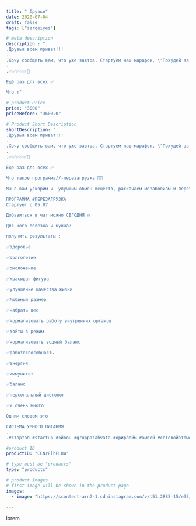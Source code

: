 ```yaml
---
title: " Друзья"
date: 2020-07-04
draft: false
tags: ["sergeiyes"]

# meta description
description : ".
.Друзья всем привет!!!
.
.Хочу сообщить вам, что уже завтра. Стартуем наш марафон, \"Похудей за 5 дней'. Что он вам даст?
.
.✅✅✅✅✅🙏

Ещё раз для всех ✅

Что т"

# product Price
price: "3000"
priceBefore: "3600.0"

# Product Short Description
shortDescription: ".
.Друзья всем привет!!!
.
.Хочу сообщить вам, что уже завтра. Стартуем наш марафон, \"Похудей за 5 дней'. Что он вам даст?
.
.✅✅✅✅✅🙏

Ещё раз для всех ✅

Что такое программа//-перезагрузка 💃🕺

Мы с вам ускорим и  улучшим обмен веществ, раскачаем метаболизм и перезапустим свой организм на ОМОЛОЖЕНИЕ

ПРОГРАММА #ПЕРЕЗАГРУЗКА 
Стартует с 05.07 

Добавиться в чат можно СЕГОДНЯ 🔥

Для кого полезна и нужна?

получить результаты : 

✅здоровье

✅долголетие 

✅омоложение

✅красивая фигура

✅улучшение качества жизни

✅Любимый размер 

✅набрать вес

✅нормализовать работу внутренних органов 

✅войти в режим 

✅нормализовать водный баланс 

✅работоспособность 

✅энергия

✅иммунитет 

✅баланс

✅персональный диетолог 

✅и очень много

Одним словом это 

СИСТЕМА УМНОГО ПИТАНИЯ
.
.#стартап #startup #эйвон #gruppazahvata #орифлейм #амвей #сетевойэтомоё #сетевой #цетрария #ручнаяработа #бизнесбезвложений #резьбаподереву #сетевойэтомодно #живоедерево #сетевоймаркетинг #вестивсети #исландскиймох #пятигорск #КРЫМ #Севастополь #бизнес #churslabs #sergeystar #железноводск #ставрополь #антисептик #подарок #градмастеров #cetrariya"

#product ID
productID: "CCNrElhFLBW"

# type must be "products"
type: "products"

# product Images
# first image will be shown in the product page
images:
  - image: "https://scontent-arn2-1.cdninstagram.com/v/t51.2885-15/e35/82646795_913097999176627_670892114730923845_n.jpg?tp=1&_nc_ht=scontent-arn2-1.cdninstagram.com&_nc_cat=107&_nc_ohc=GEhXt4JZHYsAX9jafWW&ccb=7-4&oh=1f411820095779d7f3c81f9b647dafdb&oe=60839EE3&_nc_sid=86f79a&ig_cache_key=MjM0NTcyMDQxMjA5MTIzMjM0Mg%3D%3D.2-ccb7-4"

---
```

lorem
